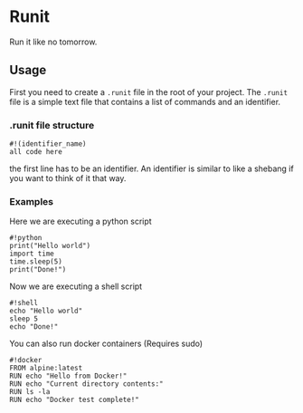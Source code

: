 # Runit
Run it like no tomorrow.

## Usage
First you need to create a `.runit` file in the root of your project.
The `.runit` file is a simple text file that contains a list of commands and an identifier.
### .runit file structure
```runit
#!(identifier_name)
all code here
```
the first line has to be an identifier.
An identifier is similar to like a shebang if you want to think of it that way.
### Examples
Here we are executing a python script
```runit
#!python
print("Hello world")
import time
time.sleep(5)
print("Done!")
```
Now we are executing a shell script
```runit
#!shell
echo "Hello world"
sleep 5
echo "Done!"
```
You can also run docker containers (Requires sudo)
```runit
#!docker
FROM alpine:latest
RUN echo "Hello from Docker!"
RUN echo "Current directory contents:"
RUN ls -la
RUN echo "Docker test complete!"
```
